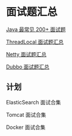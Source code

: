 # 面试题汇总

[Java 最常见 200+ 面试题](https://blog.csdn.net/sufu1065/article/details/88051083)

[ThreadLocal 面试题汇总](https://github.com/vipstone/interview-extend/blob/master/doc/threadlocal-1.md)

[Netty 面试题汇总](https://github.com/vipstone/interview-extend/blob/master/doc/netty-2.md)

[Dubbo 面试题汇总](https://github.com/vipstone/interview-extend/blob/master/doc/dubbo-3.md)







## 计划

ElasticSearch 面试合集

Tomcat 面试合集

Docker 面试合集